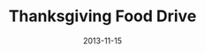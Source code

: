 ---
layout: media
category: media
title: "Thanksgiving Food Drive"
date: 2013-11-15
description: ""
tag: 
 - thanksgiving
 - tfd
 - food-drive
video: "http://s3.amazonaws.com/crossroads-media/other-media/video/tfd_promo_2013.mp4"
video-poster: "http://s3.amazonaws.com/crossroads-media/images/tfd_still_2013.png"
---
